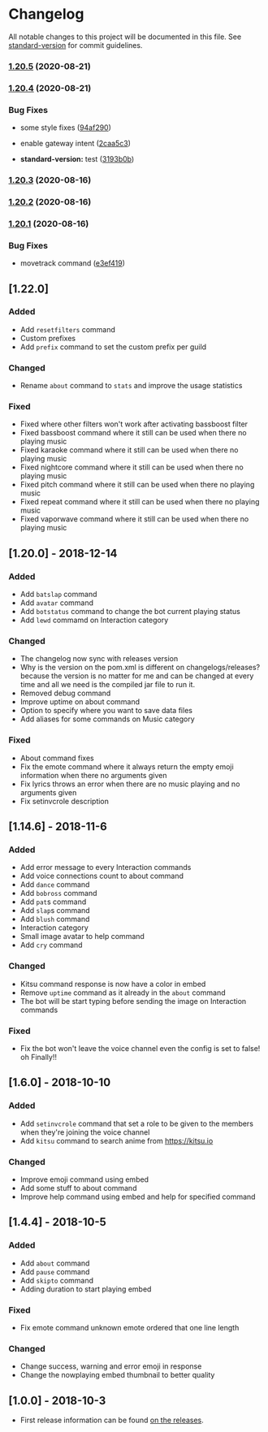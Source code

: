 # Changelog

All notable changes to this project will be documented in this file. See [standard-version](https://github.com/conventional-changelog/standard-version) for commit guidelines.

### [1.20.5](https://github.com/SharifPoetra/thunder-java/compare/v1.20.4...v1.20.5) (2020-08-21)

### [1.20.4](https://github.com/SharifPoetra/thunder-java/compare/v1.20.3...v1.20.4) (2020-08-21)


### Bug Fixes

* some style fixes ([94af290](https://github.com/SharifPoetra/thunder-java/commit/94af290259108c5ca58d94f279ad39773dfa2223))


* enable gateway intent ([2caa5c3](https://github.com/SharifPoetra/thunder-java/commit/2caa5c3895a72f93886054f8bc0e4a36e7835128))
* **standard-version:** test ([3193b0b](https://github.com/SharifPoetra/thunder-java/commit/3193b0b6089137fea157219346039c6e465f6ecd))

### [1.20.3](https://github.com/SharifPoetra/thunder-java/compare/v1.20.2...v1.20.3) (2020-08-16)

### [1.20.2](https://github.com/SharifPoetra/thunder-java/compare/v1.20.1...v1.20.2) (2020-08-16)

### [1.20.1](https://github.com/SharifPoetra/thunder-java/compare/v1.20.0...v1.20.1) (2020-08-16)


### Bug Fixes

* movetrack command ([e3ef419](https://github.com/SharifPoetra/thunder-java/commit/e3ef41975636c7e53d59c5e4c11683655380a6a1))

## [1.22.0]
### Added
- Add `resetfilters` command
- Custom prefixes
- Add `prefix` command to set the custom prefix per guild

### Changed
- Rename `about` command to `stats` and improve the usage statistics

### Fixed
- Fixed where other filters won't work after activating bassboost filter
- Fixed bassboost command where it still can be used when there no playing music
- Fixed karaoke command where it still can be used when there no playing music
- Fixed nightcore command where it still can be used when there no playing music
- Fixed pitch command where it still can be used when there no playing music
- Fixed repeat command where it still can be used when there no playing music
- Fixed vaporwave command where it still can be used when there no playing music

## [1.20.0] - 2018-12-14
### Added
- Add `batslap` command
- Add `avatar` command
- Add `botstatus` command to change the bot current playing status
- Add `lewd` commamd on Interaction category

### Changed
- The changelog now sync with releases version
- Why is the version on the pom.xml is different on changelogs/releases? because the version is no matter for me and can be changed at every time and all we need is the compiled jar file to run it.
- Removed debug command
- Improve uptime on about command
- Option to specify where you want to save data files
- Add aliases for some commands on Music category

### Fixed
- About command fixes
- Fix the emote command where it always return the empty emoji information when there no arguments given
- Fix lyrics throws an error when there are no music playing and no arguments given
- Fix setinvcrole description

## [1.14.6] - 2018-11-6
### Added
- Add error message to every Interaction commands
- Add voice connections count to about command
- Add `dance` command
- Add `bobross` command
- Add `pat`s command
- Add `slap`s command
- Add `blush` command
- Interaction category
- Small image avatar to help command
- Add `cry` command

### Changed
- Kitsu command response is now have a color in embed
- Remove `uptime` command as it already in the `about` command
- The bot will be start typing before sending the image on Interaction commands

### Fixed
- Fix the bot won't leave the voice channel even the config is set to false! oh Finally!!


## [1.6.0] - 2018-10-10
### Added
- Add `setinvcrole` command that set a role to be given to the members when they're joining the voice channel
- Add `kitsu` command to search anime from https://kitsu.io

### Changed
- Improve emoji command using embed
- Add some stuff to about command
- Improve help command using embed and help for specified command


## [1.4.4] - 2018-10-5
### Added
- Add `about` command
- Add `pause` command
- Add `skipto` command
- Adding duration to start playing embed

### Fixed
- Fix emote command unknown emote ordered that one line length

### Changed
- Change success, warning and error emoji in response
- Change the nowplaying embed thumbnail to better quality

## [1.0.0] - 2018-10-3

- First release information can be found [on the releases](https://github.com/SharifPoetra/thunder-java/releases/tag/0.1.0).
